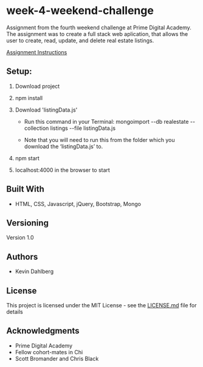 # week-4-weekend-challenge

Assignment from the fourth weekend challenge at Prime Digital Academy.  The assignment was to create a full stack web aplication, that allows the user to create, read, update, and delete real estate listings.

[Assignment Instructions](https://github.com/KevinDahlberg/week-4-weekend-challenge/blob/master/INSTRUCTIONS.md)

## Setup:
1. Download project

2. npm install

3. Download 'listingData.js'

    - Run this command in your Terminal: mongoimport --db realestate --collection listings --file listingData.js

    - Note that you will need to run this from the folder which you download the ‘listingData.js’ to.
    
4. npm start

5. localhost:4000 in the browser to start

## Built With

* HTML, CSS, Javascript, jQuery, Bootstrap, Mongo

## Versioning

Version 1.0

## Authors

* Kevin Dahlberg

## License

This project is licensed under the MIT License - see the [LICENSE.md](LICENSE.md) file for details

## Acknowledgments

* Prime Digital Academy
* Fellow cohort-mates in Chi
* Scott Bromander and Chris Black
